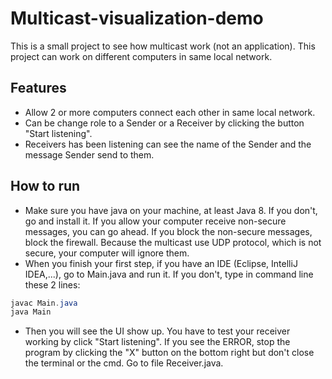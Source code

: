 # Multicast-visualization-demo

This is a small project to see how multicast work (not an application). This project can work on different computers in same local network.

## Features

- Allow 2 or more computers connect each other in same local network.
- Can be change role to a Sender or a Receiver by clicking the button "Start listening".
- Receivers has been listening can see the name of the Sender and the message Sender send to them.

## How to run

- Make sure you have java on your machine, at least Java 8. If you don't, go and install it. If you allow your computer receive non-secure messages, you can go ahead. If you block the non-secure messages, block the firewall. Because the multicast use UDP protocol, which is not secure, your computer will ignore them.
- When you finish your first step, if you have an IDE (Eclipse, IntelliJ IDEA,...), go to Main.java and run it. If you don't, type in command line these 2 lines:

```java
javac Main.java
java Main
```

- Then you will see the UI show up. You have to test your receiver working by click "Start listening". If you see the ERROR, stop the program by clicking the "X" button on the bottom right but don't close the terminal or the cmd. Go to file Receiver.java.
